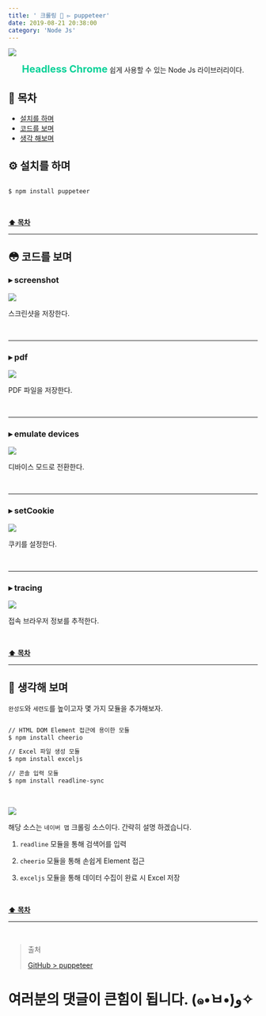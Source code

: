 ```yaml
---
title: ' 크롤링 👣 ▻ puppeteer'
date: 2019-08-21 20:38:00
category: 'Node Js'
---
```


![](./images/puppeteer/logo.png)

<center><strong style="color:#05D197; font-size: 20px;">Headless Chrome</strong> 쉽게 사용할 수 있는 Node Js 라이브러리이다.</center>

## **💎 목차**

- [설치를 하며](#️-설치를-하며)
- [코드를 보며](#-코드를-보며)
- [생각 해보며](#-생각해-보며)

## **⚙️ 설치를 하며**

```jssh

$ npm install puppeteer

```

<br />

**[⬆ 목차](#-목차)**

<hr />

## **😳 코드를 보며**

### ▸ screenshot

![](./images/puppeteer/1.png)
<br />

스크린샷을 저장한다.

<br />
<hr />

### ▸ pdf

![](./images/puppeteer/2.png)
<br />

PDF 파일을 저장한다.

<br />
<hr />

### ▸ emulate devices

![](./images/puppeteer/3.png)
<br />

디바이스 모드로 전환한다.

<br />
<hr />

### ▸ setCookie

![](./images/puppeteer/4.png)
<br />

쿠키를 설정한다.

<br />
<hr />

### ▸ tracing

![](./images/puppeteer/5.png)
<br />

접속 브라우저 정보를 추적한다.

<br />

**[⬆ 목차](#-목차)**

<hr />

## **🤔 생각해 보며**

`완성도`와 `세련도`를 높이고자 몇 가지 모듈을 추가해보자.

```sh

// HTML DOM Element 접근에 용이한 모듈
$ npm install cheerio

// Excel 파일 생성 모듈
$ npm install exceljs

// 콘솔 입력 모듈
$ npm install readline-sync

```

<br />

![](./images/puppeteer/6.png)
<br />

해당 소스는 `네이버 맵` 크롤링 소스이다. 간략히 설명 하겠습니다.

1. `readline` 모듈을 통해 검색어를 입력

2. `cheerio` 모듈을 통해 손쉽게 Element 접근

3. `exceljs` 모듈을 통해 데이터 수집이 완료 시 Excel 저장

<br />

**[⬆ 목차](#-목차)**

<hr />

<br />

> 출처
>
> <a href="https://github.com/bynodejs/puppeteer" target="_blank">GitHub > puppeteer</a>

# 여러분의 댓글이 큰힘이 됩니다. (๑•̀ㅂ•́)و✧
